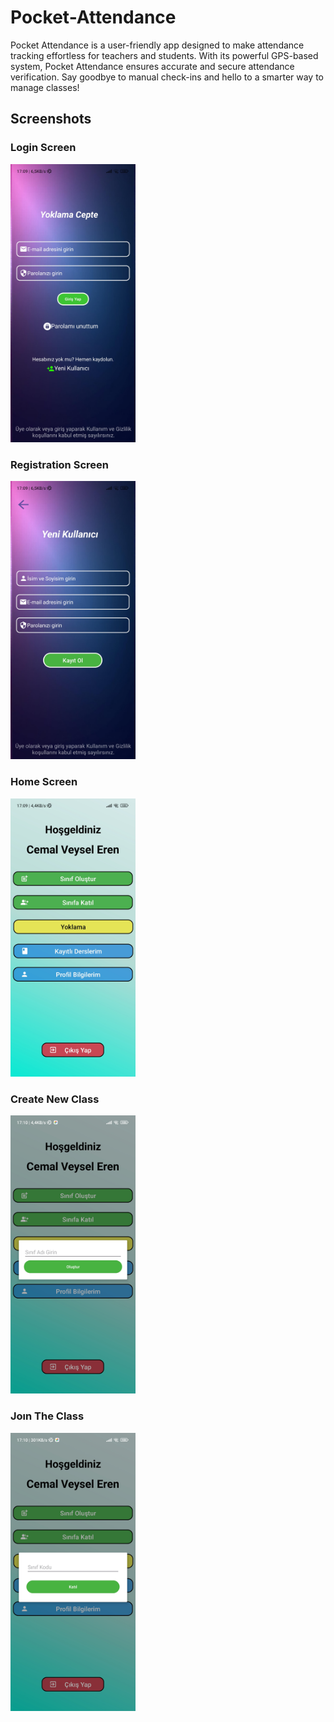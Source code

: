 # Pocket-Attendance
Pocket Attendance is a user-friendly app designed to make attendance tracking effortless for teachers and students. With its powerful GPS-based system, Pocket Attendance ensures accurate and secure attendance verification. Say goodbye to manual check-ins and hello to a smarter way to manage classes!

## Screenshots

### Login Screen
<img src="images/Screenshot_2025-01-09-17-09-41-961_com.example.yoklamaceptever3.jpg" alt="Screenshot" width="200"/>

### Registration Screen
<img src="images/Screenshot_2025-01-09-17-09-44-725_com.example.yoklamaceptever3.jpg" alt="Screenshot" width="200"/>

### Home Screen
<img src="images/Screenshot_2025-01-09-17-09-58-283_com.example.yoklamaceptever3.jpg" alt="Screenshot" width="200"/>

### Create New Class
<img src="images/Screenshot_2025-01-09-17-10-00-548_com.example.yoklamaceptever3.jpg" alt="Screenshot" width="200"/>

### Joın The Class
<img src="images/Screenshot_2025-01-09-17-10-02-928_com.example.yoklamaceptever3.jpg" alt="Screenshot" width="200"/>



